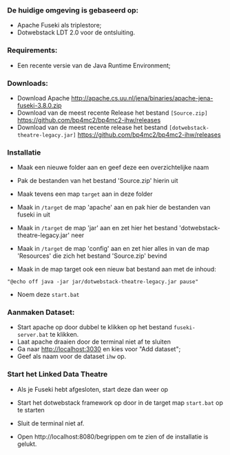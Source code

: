 ### De huidige omgeving is gebaseerd op:

- Apache Fuseki als triplestore;
- Dotwebstack LDT 2.0 voor de ontsluiting.

### Requirements:
- Een recente versie van de Java Runtime Environment;

### Downloads:
- Download Apache http://apache.cs.uu.nl/jena/binaries/apache-jena-fuseki-3.8.0.zip
- Download van de meest recente Release het bestand `[Source.zip]` https://github.com/bp4mc2/bp4mc2-ihw/releases
- Download van de meest recente release het bestand `[dotwebstack-theatre-legacy.jar]` https://github.com/bp4mc2/bp4mc2-ihw/releases


### Installatie
- Maak een nieuwe folder aan en geef deze een overzichtelijke naam
- Pak de bestanden van het bestand 'Source.zip' hierin uit
- Maak tevens een map `target` aan in deze folder

- Maak in `/target` de map 'apache' aan en pak hier de bestanden van fuseki in uit

- Maak in `/target` de map 'jar' aan
en zet hier het bestand 'dotwebstack-theatre-legacy.jar' neer

- Maak in `/target` de map 'config' aan en zet hier alles in van de map 'Resources' die zich het bestand 'Source.zip' bevind

- Maak in de map target ook een nieuw bat bestand aan met de inhoud:


`
    "@echo off
    java -jar jar/dotwebstack-theatre-legacy.jar
    pause"
`


- Noem deze `start.bat`


### Aanmaken Dataset:
- Start apache op door dubbel te klikken op het bestand `fuseki-server.bat` te klikken.
- Laat apache draaien door de terminal niet af te sluiten
- Ga naar [http://localhost:3030](http://localhost:3030) en kies voor "Add dataset";
- Geef als naam voor de dataset `ihw` op.


### Start het Linked Data Theatre
- Als je Fuseki hebt afgesloten, start deze dan weer op
- Start het dotwebstack framework op door in de target map `start.bat` op te starten
- Sluit de terminal niet af.

- Open http://localhost:8080/begrippen om te zien of de installatie is gelukt.





